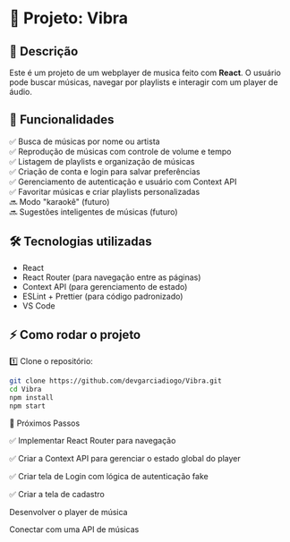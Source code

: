 # 🎵 Projeto: Vibra

## 📌 Descrição

Este é um projeto de um webplayer de musica feito com **React**. O usuário pode buscar músicas, navegar por playlists e interagir com um player de áudio.

## 🚀 Funcionalidades

✅ Busca de músicas por nome ou artista  
✅ Reprodução de músicas com controle de volume e tempo  
✅ Listagem de playlists e organização de músicas  
✅ Criação de conta e login para salvar preferências  
✅ Gerenciamento de autenticação e usuário com Context API  
✅ Favoritar músicas e criar playlists personalizadas  
🔜 Modo "karaokê" (futuro)  
🔜 Sugestões inteligentes de músicas (futuro)

## 🛠 Tecnologias utilizadas

- React
- React Router (para navegação entre as páginas)
- Context API (para gerenciamento de estado)
- ESLint + Prettier (para código padronizado)
- VS Code

## ⚡ Como rodar o projeto

1️⃣ Clone o repositório:

```sh
git clone https://github.com/devgarciadiogo/Vibra.git
cd Vibra
npm install
npm start
```

📅 Próximos Passos

✅ Implementar React Router para navegação

✅ Criar a Context API para gerenciar o estado global do player

✅ Criar tela de Login com lógica de autenticação fake

✅ Criar a tela de cadastro

Desenvolver o player de música

Conectar com uma API de músicas
